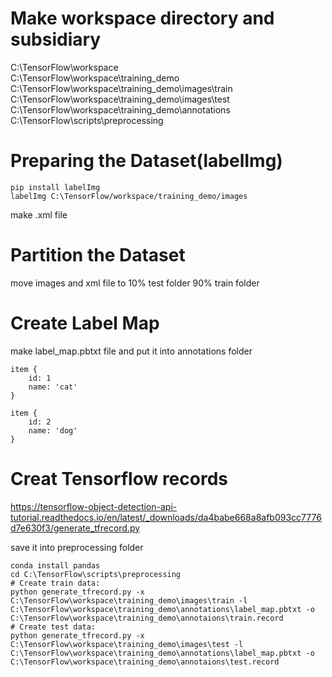 # Make workspace directory and subsidiary
C:\TensorFlow\workspace <br>
C:\TensorFlow\workspace\training_demo <br>
C:\TensorFlow\workspace\training_demo\images\train <br>
C:\TensorFlow\workspace\training_demo\images\test <br>
C:\TensorFlow\workspace\training_demo\annotations <br>
C:\TensorFlow\scripts\preprocessing <br>

# Preparing the Dataset(labelImg)
~~~
pip install labelImg
labelImg C:\TensorFlow/workspace/training_demo/images
~~~
make .xml file

# Partition the Dataset
move images and xml file to 10% test folder 90% train folder

# Create Label Map
make label_map.pbtxt file and put it into annotations folder
~~~
item {
    id: 1
    name: 'cat'
}

item {
    id: 2
    name: 'dog'
}
~~~

# Creat Tensorflow records
https://tensorflow-object-detection-api-tutorial.readthedocs.io/en/latest/_downloads/da4babe668a8afb093cc7776d7e630f3/generate_tfrecord.py
 <br>
 
save it into preprocessing folder
~~~
conda install pandas
cd C:\TensorFlow\scripts\preprocessing
# Create train data:
python generate_tfrecord.py -x C:\TensorFlow\workspace\training_demo\images\train -l C:\TensorFlow\workspace\training_demo\annotations\label_map.pbtxt -o C:\TensorFlow\workspace\training_demo\annotaions\train.record
# Create test data:
python generate_tfrecord.py -x C:\TensorFlow\workspace\training_demo\images\test -l C:\TensorFlow\workspace\training_demo\annotations\label_map.pbtxt -o C:\TensorFlow\workspace\training_demo\annotaions\test.record
~~~
